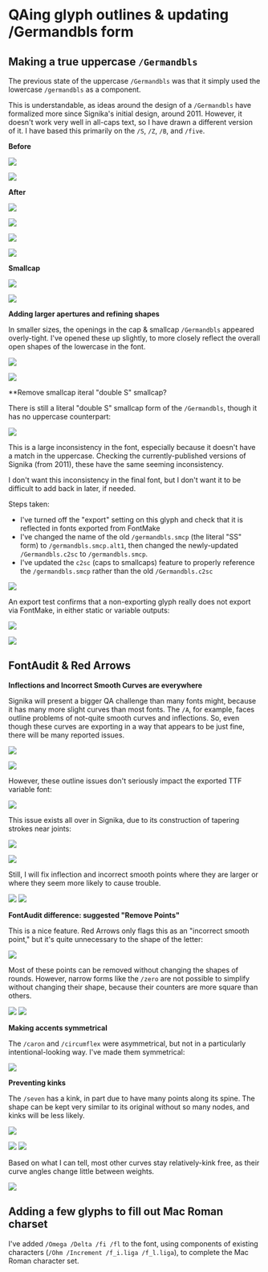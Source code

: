 # QAing glyph outlines & updating /Germandbls form

## Making a true uppercase `/Germandbls`

The previous state of the uppercase `/Germandbls` was that it simply used the lowercase `/germandbls` as a component.

This is understandable, as ideas around the design of a `/Germandbls` have formalized more since Signika's initial design, around 2011. However, it doesn't work very well in all-caps text, so I have drawn a different version of it. I have based this primarily on the `/S`, `/Z`, `/B`, and `/five`.

**Before**

![](assets/2018-12-20-13-42-35.png)

![](assets/2018-12-20-13-43-26.png)

**After**

![](assets/2018-12-20-13-43-07.png)

![](assets/2018-12-20-13-43-40.png)

![](assets/2018-12-20-13-47-47.png)

![](assets/2018-12-20-13-47-38.png)

**Smallcap**

![](assets/2018-12-20-14-29-01.png)

![](assets/2018-12-20-14-29-43.png)

**Adding larger apertures and refining shapes**

In smaller sizes, the openings in the cap & smallcap `/Germandbls` appeared overly-tight. I've opened these up slightly, to more closely reflect the overall open shapes of the lowercase in the font.

![](assets/2018-12-20-14-43-31.png)

![](assets/2018-12-20-14-46-29.png)

**Remove smallcap iteral "double S" smallcap?

There is still a literal "double S" smallcap form of the `/Germandbls`, though it has no uppercase counterpart:

![](assets/2018-12-20-15-10-29.png)

This is a large inconsistency in the font, especially because it doesn't have a match in the uppercase. Checking the currently-published versions of Signika (from 2011), these have the same seeming inconsistency.

I don't want this inconsistency in the final font, but I don't want it to be difficult to add back in later, if needed. 

Steps taken:
- I've turned off the "export" setting on this glyph and check that it is reflected in fonts exported from FontMake
- I've changed the name of the old `/germandbls.smcp` (the literal "SS" form) to `/germandbls.smcp.alt1`, then changed the newly-updated `/Germandbls.c2sc` to `/germandbls.smcp`.
- I've updated the `c2sc` (caps to smallcaps) feature to properly reference the `/germandbls.smcp` rather than the old `/Germandbls.c2sc`

![](assets/2018-12-20-15-38-24.png)

An export test confirms that a non-exporting glyph really does not export via FontMake, in either static or variable outputs:

![](assets/2018-12-20-15-54-07.png)

![](assets/2018-12-20-16-17-38.png)

## FontAudit & Red Arrows

**Inflections and Incorrect Smooth Curves are everywhere**

Signika will present a bigger QA challenge than many fonts might, because it has many more slight curves than most fonts. The `/A`, for example, faces outline problems of not-quite smooth curves and inflections. So, even though these curves are exporting in a way that appears to be just fine, there will be many reported issues.

![](assets/2018-12-20-16-40-44.png)

![](assets/2018-12-20-16-44-36.png)

However, these outline issues don't seriously impact the exported TTF variable font:

![](assets/exported-A.gif)

This issue exists all over in Signika, due to its construction of tapering strokes near joints:

![](assets/2018-12-20-16-59-45.png)

![](assets/2018-12-20-17-00-52.png)

Still, I will fix inflection and incorrect smooth points where they are larger or where they seem more likely to cause trouble. 

![](assets/2018-12-20-18-08-30.png)
![](assets/2018-12-20-18-08-44.png)

**FontAudit difference: suggested "Remove Points"**

This is a nice feature. Red Arrows only flags this as an "incorrect smooth point," but it's quite unnecessary to the shape of the letter:

![](assets/2018-12-20-16-58-13.png)

Most of these points can be removed without changing the shapes of rounds. However, narrow forms like the `/zero` are not possible to simplify without changing their shape, because their counters are more square than others.

![](assets/2018-12-20-18-31-52.png)
![](assets/2018-12-20-18-32-11.png)

**Making accents symmetrical**

The `/caron` and `/circumflex` were asymmetrical, but not in a particularly intentional-looking way. I've made them symmetrical:

![](assets/2018-12-20-17-55-16.png)

**Preventing kinks**

The `/seven` has a kink, in part due to have many points along its spine. The shape can be kept very similar to its original without so many nodes, and kinks will be less likely.

![](assets/2018-12-20-18-23-11.png)

![](assets/2018-12-20-18-22-12.png)
![](assets/2018-12-20-18-22-26.png)

Based on what I can tell, most other curves stay relatively-kink free, as their curve angles change little between weights.

![](assets/kink-free.gif)


## Adding a few glyphs to fill out Mac Roman charset

I've added `/Omega /Delta /fi /fl` to the font, using components of existing characters (`/Ohm /Increment /f_i.liga /f_l.liga`), to complete the Mac Roman character set.